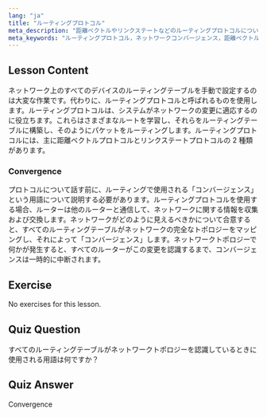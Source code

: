 ```yaml
---
lang: "ja"
title: "ルーティングプロトコル"
meta_description: "距離ベクトルやリンクステートなどのルーティングプロトコルについて学びます。ネットワークのコンバージェンスと、ルーターが変更にどのように適応するかを理解します。Linux ネットワーキングの旅を始めましょう！"
meta_keywords: "ルーティングプロトコル，ネットワークコンバージェンス，距離ベクトル，リンクステート，Linux ネットワーキング，初心者向けガイド，ネットワークチュートリアル"
---
```


## Lesson Content

ネットワーク上のすべてのデバイスのルーティングテーブルを手動で設定するのは大変な作業です。代わりに、ルーティングプロトコルと呼ばれるものを使用します。ルーティングプロトコルは、システムがネットワークの変更に適応するのに役立ちます。これらはさまざまなルートを学習し、それらをルーティングテーブルに構築し、そのようにパケットをルーティングします。ルーティングプロトコルには、主に距離ベクトルプロトコルとリンクステートプロトコルの 2 種類があります。

### Convergence

プロトコルについて話す前に、ルーティングで使用される「コンバージェンス」という用語について説明する必要があります。ルーティングプロトコルを使用する場合、ルーターは他のルーターと通信して、ネットワークに関する情報を収集および交換します。ネットワークがどのように見えるべきかについて合意すると、すべてのルーティングテーブルがネットワークの完全なトポロジーをマッピングし、それによって「コンバージェンス」します。ネットワークトポロジーで何かが発生すると、すべてのルーターがこの変更を認識するまで、コンバージェンスは一時的に中断されます。

## Exercise

No exercises for this lesson.

## Quiz Question

すべてのルーティングテーブルがネットワークトポロジーを認識しているときに使用される用語は何ですか？

## Quiz Answer

Convergence
